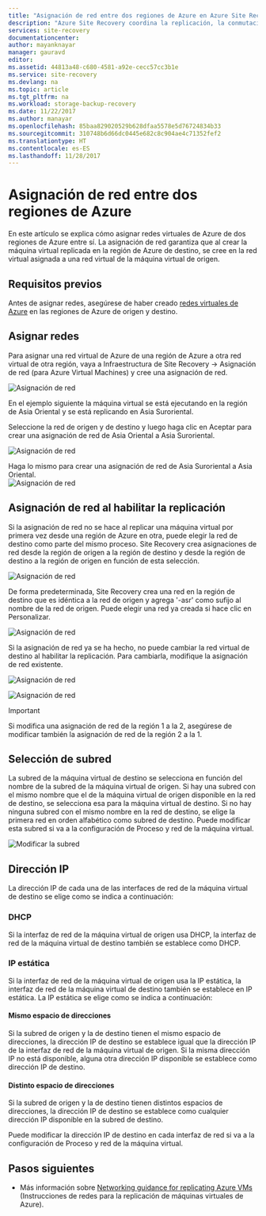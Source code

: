 ```yaml
---
title: "Asignación de red entre dos regiones de Azure en Azure Site Recovery | Microsoft Docs"
description: "Azure Site Recovery coordina la replicación, la conmutación por error y la recuperación de máquinas virtuales y servidores físicos. Obtenga información acerca de la conmutación por error en Azure o en un centro de datos secundario."
services: site-recovery
documentationcenter: 
author: mayanknayar
manager: gauravd
editor: 
ms.assetid: 44813a48-c680-4581-a92e-cecc57cc3b1e
ms.service: site-recovery
ms.devlang: na
ms.topic: article
ms.tgt_pltfrm: na
ms.workload: storage-backup-recovery
ms.date: 11/22/2017
ms.author: manayar
ms.openlocfilehash: 85baa829020529b628dfaa5578e5d76724834b33
ms.sourcegitcommit: 310748b6d66dc0445e682c8c904ae4c71352fef2
ms.translationtype: HT
ms.contentlocale: es-ES
ms.lasthandoff: 11/28/2017
---
```

# <a name="network-mapping-between-two-azure-regions"></a>Asignación de red entre dos regiones de Azure


En este artículo se explica cómo asignar redes virtuales de Azure de dos regiones de Azure entre sí. La asignación de red garantiza que al crear la máquina virtual replicada en la región de Azure de destino, se cree en la red virtual asignada a una red virtual de la máquina virtual de origen.  

## <a name="prerequisites"></a>Requisitos previos
Antes de asignar redes, asegúrese de haber creado [redes virtuales de Azure](../virtual-network/virtual-networks-overview.md) en las regiones de Azure de origen y destino.

## <a name="map-networks"></a>Asignar redes

Para asignar una red virtual de Azure de una región de Azure a otra red virtual de otra región, vaya a Infraestructura de Site Recovery -> Asignación de red (para Azure Virtual Machines) y cree una asignación de red.

![Asignación de red](./media/site-recovery-network-mapping-azure-to-azure/network-mapping1.png)


En el ejemplo siguiente la máquina virtual se está ejecutando en la región de Asia Oriental y se está replicando en Asia Suroriental.

Seleccione la red de origen y de destino y luego haga clic en Aceptar para crear una asignación de red de Asia Oriental a Asia Suroriental.

![Asignación de red](./media/site-recovery-network-mapping-azure-to-azure/network-mapping2.png)


Haga lo mismo para crear una asignación de red de Asia Suroriental a Asia Oriental.  
![Asignación de red](./media/site-recovery-network-mapping-azure-to-azure/network-mapping3.png)


## <a name="mapping-network-when-enabling-replication"></a>Asignación de red al habilitar la replicación

Si la asignación de red no se hace al replicar una máquina virtual por primera vez desde una región de Azure en otra, puede elegir la red de destino como parte del mismo proceso. Site Recovery crea asignaciones de red desde la región de origen a la región de destino y desde la región de destino a la región de origen en función de esta selección.   

![Asignación de red](./media/site-recovery-network-mapping-azure-to-azure/network-mapping4.png)

De forma predeterminada, Site Recovery crea una red en la región de destino que es idéntica a la red de origen y agrega '-asr' como sufijo al nombre de la red de origen. Puede elegir una red ya creada si hace clic en Personalizar.

![Asignación de red](./media/site-recovery-network-mapping-azure-to-azure/network-mapping5.png)


Si la asignación de red ya se ha hecho, no puede cambiar la red virtual de destino al habilitar la replicación. Para cambiarla, modifique la asignación de red existente.  

![Asignación de red](./media/site-recovery-network-mapping-azure-to-azure/network-mapping6.png)

![Asignación de red](./media/site-recovery-network-mapping-azure-to-azure/modify-network-mapping.png)

> [!IMPORTANT]
> Si modifica una asignación de red de la región 1 a la 2, asegúrese de modificar también la asignación de red de la región 2 a la 1.
>
>


## <a name="subnet-selection"></a>Selección de subred
La subred de la máquina virtual de destino se selecciona en función del nombre de la subred de la máquina virtual de origen. Si hay una subred con el mismo nombre que el de la máquina virtual de origen disponible en la red de destino, se selecciona esa para la máquina virtual de destino. Si no hay ninguna subred con el mismo nombre en la red de destino, se elige la primera red en orden alfabético como subred de destino. Puede modificar esta subred si va a la configuración de Proceso y red de la máquina virtual.

![Modificar la subred](./media/site-recovery-network-mapping-azure-to-azure/modify-subnet.png)


## <a name="ip-address"></a>Dirección IP

La dirección IP de cada una de las interfaces de red de la máquina virtual de destino se elige como se indica a continuación:

### <a name="dhcp"></a>DHCP
Si la interfaz de red de la máquina virtual de origen usa DHCP, la interfaz de red de la máquina virtual de destino también se establece como DHCP.

### <a name="static-ip"></a>IP estática
Si la interfaz de red de la máquina virtual de origen usa la IP estática, la interfaz de red de la máquina virtual de destino también se establece en IP estática. La IP estática se elige como se indica a continuación:

#### <a name="same-address-space"></a>Mismo espacio de direcciones

Si la subred de origen y la de destino tienen el mismo espacio de direcciones, la dirección IP de destino se establece igual que la dirección IP de la interfaz de red de la máquina virtual de origen. Si la misma dirección IP no está disponible, alguna otra dirección IP disponible se establece como dirección IP de destino.

#### <a name="different-address-space"></a>Distinto espacio de direcciones

Si la subred de origen y la de destino tienen distintos espacios de direcciones, la dirección IP de destino se establece como cualquier dirección IP disponible en la subred de destino.

Puede modificar la dirección IP de destino en cada interfaz de red si va a la configuración de Proceso y red de la máquina virtual.

## <a name="next-steps"></a>Pasos siguientes

- Más información sobre [Networking guidance for replicating Azure VMs](site-recovery-azure-to-azure-networking-guidance.md) (Instrucciones de redes para la replicación de máquinas virtuales de Azure).

